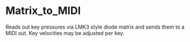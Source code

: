 # Matrix_to_MIDI
Reads out key pressures via LMK3 style diode matrix and sends them to a MIDI out. Key velocities may be adjusted per key.
